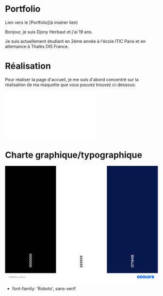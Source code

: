  # Portfolio 
Lien vers le [Portfolio](à insérer lien)

Bonjour, je suis Djony Herbaut et j'ai 19 ans. 

Je suis actuellement étudiant en 2ème année à l'école ITIC Paris et 
en alternance à Thalès DIS France.

# Réalisation 
Pour réaliser la page d'accueil, je me suis d'abord concentré sur la réalisation de ma maquette que vous pouvez trouvez ci-dessous:

![Maquette_portfolio.pdf](./asset/Maquette_portfolio.pdf)

# Charte graphique/typographique
![PALETTECOLOORS.png](./asset/Palette_colors.png)
- font-family: 'Roboto', sans-serif

